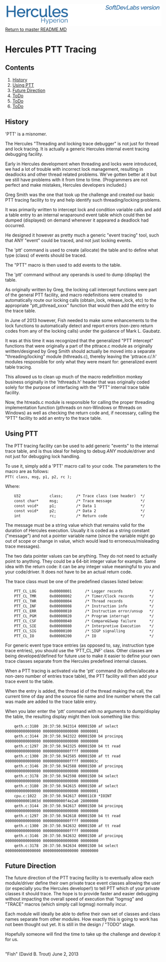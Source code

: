 ![test image](images/image_header_herculeshyperionSDL.png)
[Return to master README.MD](/README.md)

# Hercules PTT Tracing
## Contents
1. [History](#History)
2. [Using PTT](#Using-PTT)
3. [Future Direction](#Future-Direction)
4. [ToDo](#ToDo)
5. [ToDo](#ToDo)
6. [ToDo](#ToDo)

## History
'PTT' is a misnomer.

The Hercules "Threading and locking trace debugger" is not just for thread and lock tracing.  It is actually a generic Hercules internal event tracing debugging facility.

Early in Hercules development when threading and locks were introduced, we had a lot of trouble with incorrect lock management, resulting in deadlocks and other thread related problems.  We've gotten better at it but we still have problems with it from time to time.  (Programmers are not perfect and make mistakes, Hercules developers included.)

Greg Smith was the one that took up the challenge and created our basic PTT tracing facility to try and help identify such threading/locking problems.

It was primarily written to intercept lock and condition variable calls and add a table entry to an internal wraparound event table which could then be dumped (displayed) on demand whenever it appeared a deadlock had occurred.

He designed it however as pretty much a generic "event tracing" tool, such that ANY "event" could be traced, and not just locking events.

The 'ptt' command is used to create (allocate) the table and to define what type (class) of events should be traced.

The "PTT" macro is then used to add events to the table.

The 'ptt' command without any operands is used to dump (display) the table.

As originally written by Greg, the locking call intercept functions were part of the general PTT facility, and macro redefinitions were created to automatically route our locking calls (obtain_lock, release_lock, etc) to the appropriate "ptt_pthread_xxxx" function that would then add the entry to the trace table.

In June of 2013 however, Fish needed to make some enhancements to the lock functions to automatically detect and report errors (non-zero return codes from any of the locking calls) under the guidance of Mark L. Gaubatz.

It was at this time it was recognized that the generalized "PTT intercept" functions that were originally a part of the pttrace.c module as originally written/designed by Greg Smith should actually be moved into a separate "threading/locking" module (hthreads.c), thereby leaving the 'pttrace.c/.h' modules responsible for only what they were meant for: generalized event table tracing.

This allowed us to clean up much of the macro redefinition monkey business originally in the 'hthreads.h' header that was originally coded solely for the purpose of interfacing with the "PTT" internal trace table facility.

Now, the htreads.c module is responsible for calling the proper threading implementation function (pthreads on non-Windows or fthreads on Windows) as well as checking the return code and, if necessary, calling the "PTT" facility to add an entry to the trace table.

## Using PTT
The PTT tracing facility can be used to add generic "events" to the internal trace table, and is thus ideal for helping to debug *ANY* module/driver and not just for debugging lock handling.

To use it, simply add a 'PTT' macro call to your code.  The parameters to the macro are as follows:  
              `PTT( class, msg, p1, p2, rc );`  

Where:  
```
    U32             class;      /* Trace class (see header)  */
    const char*     msg;        /* Trace message             */
    const void*     p1;         /* Data 1                    */
    const void*     p2;         /* Data 2                    */
    int             rc;         /* Return code               */
```

The message must be a string value which that remains valid for the duration of Hercules execution.  Usually it is coded as a string constant ("message") and not a pointer variable name (since the variable might go out of scope or change in value, which would lead to erroneous/misleading trace messages).

The two data pointer values can be anything.  They do not need to actually point to anything.  They could be a 64-bit integer value for example.  Same idea with the return code: it can be any integer value meaningful to you and your code/driver.  It does not have to be an actual return code.

The trace class must be one of the predefined classes listed below:
```
    PTT_CL_LOG      0x00000001      /* Logger records            */
    PTT_CL_TMR      0x00000002      /* Timer/Clock records       */
    PTT_CL_THR      0x00000004      /* Thread records            */
    PTT_CL_INF      0x00000008      /* Instruction info          */
    PTT_CL_ERR      0x00000010      /* Instruction error/unsup   */
    PTT_CL_PGM      0x00000020      /* Program interrupt         */
    PTT_CL_CSF      0x00000040      /* Compare&Swap failure      */
    PTT_CL_SIE      0x00000080      /* Interpretive Execution    */
    PTT_CL_SIG      0x00000100      /* SIGP signalling           */
    PTT_CL_IO       0x00000200      /* IO                        */
```

For generic event type trace entries (as opposed to, say, instruction type trace entries), you should use the 'PTT_CL_INF' class.  Other classes are being developed/defined for future use to make it easier to define your own trace classes separate from the Hercules predefined internal classes.

When a PTT tracing is activated via the 'ptt' command (to define/allocate a non-zero number of entries trace table), the PTT facility will then add your trace event to the table.

When the entry is added, the thread id of the thread making the call, the current time of day and the source file name and line number where the call was made are added to the trace table entry.

When you later enter the 'ptt' command with no arguments to dump/display the table, the resulting display might then look something like this:
```
    qeth.c:3180  20:37:50.942314 000015D0 af select    0000000000000000 0000000000000000 00000001
    qeth.c:3144  20:37:50.942322 000015D0 b4 procinpq  0000000000000000 0000000000000000 00000000
    qeth.c:1297  20:37:50.942325 000015D0 b4 tt read   0000000000000000 000000000000ffff 00000000
    qeth.c:1300  20:37:50.942585 000015D0 af tt read   0000000000000000 000000000000ffff 0000003c
    qeth.c:3146  20:37:50.942588 000015D0 af procinpq  0000000000000000 0000000000000000 00000000
    qeth.c:3178  20:37:50.942598 000015D0 b4 select    0000000000000000 0000000000000000 00000000
    qeth.c:3180  20:37:50.942615 000015D0 af select    0000000000000000 0000000000000000 00000001
    cpu.c:1022   20:37:50.942617 000011C0 *IOINT       000000000001003d 0000000000f4e2a0 28000000
    qeth.c:3144  20:37:50.942617 000015D0 b4 procinpq  0000000000000000 0000000000000000 00000000
    qeth.c:1297  20:37:50.942618 000015D0 b4 tt read   0000000000000000 000000000000ffff 00000000
    qeth.c:1300  20:37:50.942632 000015D0 af tt read   0000000000000000 000000000000ffff 00000000
    qeth.c:3146  20:37:50.942632 000015D0 af procinpq  0000000000000000 0000000000000000 00000000
    qeth.c:3178  20:37:50.942634 000015D0 b4 select    0000000000000000 0000000000000000 00000000
```


## Future Direction
The future direction of the PTT tracing facility is to eventually allow each module/driver define their own private trace event classes allowing the user (or especially you the Hercules developer!) to tell PTT which of your private classes it should trace.  The hope is to provide faster and easier debugging without impacting the overall speed of execution that "logmsg" and "TRACE" macros (which simply call logmsg) normally incur.

Each module will ideally be able to define their own set of classes and class names separate from other modules.  How exactly this is going to work has not been thought out yet.  It is still in the design / "TODO" stage.

Hopefully someone will find the time to take up the challenge and develop it for us.

##
"Fish" (David B. Trout)
   June 2, 2013
